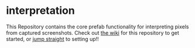 interpretation
==============

This Repository contains the core prefab functionality for interpreting pixels from captured screenshots. Check out [the wiki](https://github.com/prefab/interpretation/wiki) for this repository to get started, or [jump straight](https://github.com/prefab/interpretation/wiki/Setting-up-Prefab) to setting up!! 
